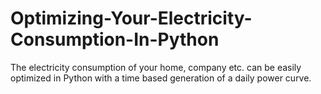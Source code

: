 # Optimizing-Your-Electricity-Consumption-In-Python
The electricity consumption of your home, company etc. can be easily optimized in Python with a time based generation of a daily power curve.
